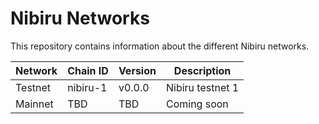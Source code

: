 # Nibiru Networks

This repository contains information about the different Nibiru networks.

| Network | Chain ID | Version | Description      |
|---------|----------|---------|------------------|
| Testnet | nibiru-1 | v0.0.0  | Nibiru testnet 1 |
| Mainnet | TBD      | TBD     | Coming soon      |
